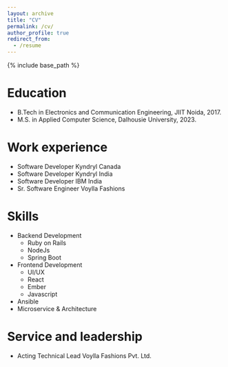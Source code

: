 ```yaml
---
layout: archive
title: "CV"
permalink: /cv/
author_profile: true
redirect_from:
  - /resume
---
```


{% include base_path %}

Education
======
* B.Tech in Electronics and Communication Engineering, JIIT Noida, 2017.
* M.S. in Applied Computer Science, Dalhousie University, 2023.

Work experience
======
* Software Developer Kyndryl Canada
* Software Developer Kyndryl India
* Software Developer IBM India
* Sr. Software Engineer Voylla Fashions

  
Skills
======
* Backend Development
  * Ruby on Rails
  * NodeJs
  * Spring Boot
* Frontend Development
  * UI/UX
  * React
  * Ember
  * Javascript
* Ansible
* Microservice & Architecture

<!-- Publications
======
  <ul>{% for post in site.publications %}
    {% include archive-single-cv.html %}
  {% endfor %}</ul>
  
Talks
======
  <ul>{% for post in site.talks %}
    {% include archive-single-talk-cv.html %}
  {% endfor %}</ul>
  
Teaching
======
  <ul>{% for post in site.teaching %}
    {% include archive-single-cv.html %}
  {% endfor %}</ul>
   -->
Service and leadership
======
* Acting Technical Lead Voylla Fashions Pvt. Ltd.
